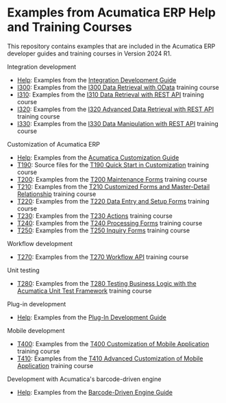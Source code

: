 # Examples from Acumatica ERP Help and Training Courses

This repository contains examples that are included in the Acumatica ERP developer guides and training courses in Version 2024 R1.

Integration development

  * [Help](IntegrationDevelopment/Help): Examples from the [Integration Development Guide](https://help.acumatica.com/Help?ScreenId=ShowWiki&pageid=ff22837c-cd3a-410e-b768-88ca6e53b165)
  * [I300](IntegrationDevelopment/I300): Examples from the [I300 Data Retrieval with OData](https://openuni.acumatica.com/courses/integration/i300-web-services-data-retrieval-with-odata/) training course
  * [I310](IntegrationDevelopment/I310): Examples from the [I310 Data Retrieval with REST API](https://openuni.acumatica.com/courses/integration/i310-data-retrieval-with-rest-api-basics/) training course
  * [I320](IntegrationDevelopment/I320): Examples from the [I320 Advanced Data Retrieval with REST API](https://openuni.acumatica.com/courses/integration/i320-advanced-data-retrieval-with-rest-api/) training course
  * [I330](IntegrationDevelopment/I330): Examples from the [I330 Data Manipulation with REST API](https://openuni.acumatica.com/courses/integration/i330-data-manipulation-with-rest-api/) training course 

Customization of Acumatica ERP

 * [Help](Customization/Help): Examples from the [Acumatica Customization Guide](https://help.acumatica.com/Help?ScreenId=ShowWiki&pageid=316b14fa-f406-4788-993c-7b043b1c5bd9)
 * [T190](Customization/T190): Source files for the [T190 Quick Start in Customization](https://openuni.acumatica.com/courses/development/t190-development-quick-start-in-customization/) training course
 * [T200](Customization/T200): Examples from the [T200 Maintenance Forms](https://openuni.acumatica.com/courses/development/t200-development-maintenance-forms/) training course
 * [T210](Customization/T210): Examples from the [T210 Customized Forms and Master-Detail Relationship](https://openuni.acumatica.com/courses/development/t210-development-customized-forms-and-master-detail-relationship/) training course
 * [T220](Customization/T220): Examples from the [T220 Data Entry and Setup Forms](https://openuni.acumatica.com/courses/development/t220-development-data-entry-and-setup-forms/) training course
 * [T230](Customization/T230): Examples from the [T230 Actions](https://openuni.acumatica.com/courses/development/t230-development-actions/) training course
 * [T240](Customization/T240): Examples from the [T240 Processing Forms](https://openuni.acumatica.com/courses/development/t240-development-processing-forms/) training course
 * [T250](Customization/T250): Examples from the [T250 Inquiry Forms](https://openuni.acumatica.com/courses/development/t250-development-inquiry-forms/) training course 

Workflow development

 * [T270](WorkflowDevelopment/T270): Examples from the [T270 Workflow API](https://openuni.acumatica.com/courses/development/t270-workflow-api/) training course

Unit testing

 * [T280](UnitTesting/T280): Examples from the [T280 Testing Business Logic with the Acumatica Unit Test Framework](https://openuni.acumatica.com/courses/development/t280-development-testing-business-logic/) training course
 
Plug-in development  

 * [Help](PlugInDevelopment/Help): Examples from the [Plug-In Development Guide](https://help.acumatica.com/Help?ScreenId=ShowWiki&pageid=03156779-6d2b-4723-b2f5-49baf251f7e3)

Mobile development

 * [T400](MobileDevelopment/T400): Examples from the [T400 Customization of Mobile Application](https://openuni.acumatica.com/courses/development/t400-customization-of-mobile-application-basic/) training course
 * [T410](MobileDevelopment/T410): Examples from the [T410 Advanced Customization of Mobile Application](https://openuni.acumatica.com/courses/development/t410-customization-of-mobile-application-advanced/) training course

Development with Acumatica's barcode-driven engine

 * [Help](BarcodeDrivenEngine/Help): Examples from the [Barcode-Driven Engine Guide](https://help.acumatica.com/Help?ScreenId=ShowWiki&pageid=422a7a11-bd6e-4eba-ba34-f70612ad1b1f)
